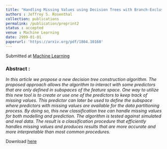 ```yaml
---
title: "Handling Missing Values using Decision Trees with Branch-Exclusive Splits"
authors : Jeffrey S. Rosenthal
collection: publications
permalink: /publication/preprint2
status : accepted
venue : Machine Learning 
date: 2999-01-01
paperurl: 'https://arxiv.org/pdf/1804.10168'
---
```

Submitted at [Machine Learning](https://www.springer.com/new+&+forthcoming+titles+(default)/journal/10994)

### Abstract :

*In this article we propose a new decision tree construction algorithm. The proposed approach allows the algorithm to interact with some predictors that are only defined in subspaces of the feature space. One way to utilize this new tool is to create or use one of the predictors to keep track of missing values. This predictor can later be used to define the subspace where predictors with missing values are available for the data partitioning process. By doing so, this new classification tree can handle missing values for both modelling and prediction. The algorithm is tested against simulated and real data. The result is a classification procedure that efficiently handles missing values and produces results that are more accurate and more interpretable than most common procedures.*

Download [here](https://arxiv.org/pdf/1802.03418)
